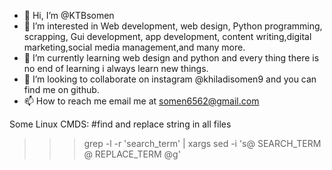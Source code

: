 - 👋 Hi, I’m @KTBsomen
- 👀 I’m interested in Web development, web design, Python programming, scrapping, Gui development, app development, content writing,digital marketing,social media management,and many more.  
- 🌱 I’m currently learning web design and python and every thing there is no end of learning i always learn new things.
- 💞️ I’m looking to collaborate on instagram @khiladisomen9 and you can find me on github.
- 📫 How to reach me email me at somen6562@gmail.com

<!---
KTBsomen/KTBsomen is a ✨ special ✨ repository because its `README.md` (this file) appears on your GitHub profile.
You can click the Preview link to take a look at your changes.
--->
Some Linux CMDS:
#find and replace string in all files
>>> grep -l -r 'search_term' | xargs sed -i 's@ SEARCH_TERM @ REPLACE_TERM @g'
